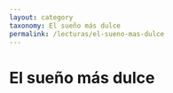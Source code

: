 ```yaml
---
layout: category
taxonomy: El sueño más dulce
permalink: /lecturas/el-sueno-mas-dulce
---
```

# El sueño más dulce